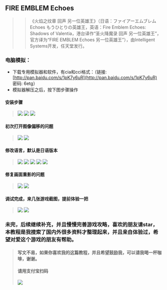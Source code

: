 ## FIRE EMBLEM Echoes
>> 《火焰之纹章 回声 另一位英雄王》（日语：ファイアーエムブレム Echoes もうひとりの英雄王，英语：Fire Emblem Echoes: Shadows of Valentia，港台译作“圣火降魔录 回声 另一位英雄王”，官方译为“FIRE EMBLEM Echoes 另一位英雄王”），由Intelligent Systems开发，任天堂发行。

### 电脑模拟：
- 下载专用模拟器和软件，有cia和cci格式：（链接: [http://pan.baidu.com/s/1pK7y6uR](http://pan.baidu.com/s/1pK7y6uR) 密码: 6etg）
- 模拟器解压之后，按下图步骤操作
#### 安装步骤
> ![](http://os15c15vv.bkt.clouddn.com/QQ%E5%9B%BE%E7%89%8720170624101449.png)
> ![](http://os15c15vv.bkt.clouddn.com/QQ%E5%9B%BE%E7%89%8720170624103020.png)
> ![](http://os15c15vv.bkt.clouddn.com/QQ%E5%9B%BE%E7%89%8720170624103138.png)
#### 初次打开图像偏移的问题
> ![](http://os15c15vv.bkt.clouddn.com/QQ%E5%9B%BE%E7%89%8720170624105021.png)
> ![](http://os15c15vv.bkt.clouddn.com/QQ%E5%9B%BE%E7%89%8720170624105050.png)
#### 修改语言，默认是日语版本
> ![](http://os15c15vv.bkt.clouddn.com/QQ%E5%9B%BE%E7%89%8720170624105356.png)
> ![](http://os15c15vv.bkt.clouddn.com/QQ%E5%9B%BE%E7%89%8720170624105455.png)
> ![](http://os15c15vv.bkt.clouddn.com/QQ%E5%9B%BE%E7%89%8720170624105540.png)
> ![](http://os15c15vv.bkt.clouddn.com/QQ%E5%9B%BE%E7%89%8720170624105628.png)
> ![](http://os15c15vv.bkt.clouddn.com/QQ%E5%9B%BE%E7%89%8720170624105657.png)
#### 修复画面重影的问题
> ![](http://os15c15vv.bkt.clouddn.com/QQ%E5%9B%BE%E7%89%8720170624105938.png)
> ![](http://os15c15vv.bkt.clouddn.com/QQ%E5%9B%BE%E7%89%8720170624110032.png)
#### 调试完成，来几张游戏截图，提前体验一把
> ![](http://os15c15vv.bkt.clouddn.com/QQ%E5%9B%BE%E7%89%8720170624105256.png)
> ![](http://os15c15vv.bkt.clouddn.com/QQ%E5%9B%BE%E7%89%8720170624105826.png)

### 未完，后续继续补充，并且慢慢完善游戏攻略，喜欢的朋友请star，本教程是我搜索了国内外很多资料才整理起来，并且亲自体验过，希望对爱这个游戏的朋友有帮助。
> #### 写文不易，如果你喜欢我的这篇教程，并且希望鼓励我，可以请我喝一杯咖啡，谢谢。
> #### 请用支付宝扫码
> ![](http://os15c15vv.bkt.clouddn.com/QQ%E5%9B%BE%E7%89%8720170624112116.png)
